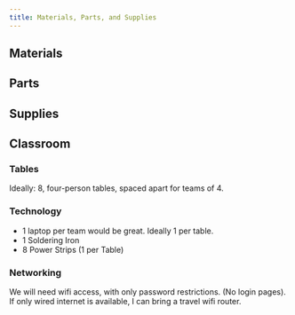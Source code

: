 ```yaml
---
title: Materials, Parts, and Supplies
---
```



## Materials

## Parts

## Supplies

## Classroom

### Tables

Ideally: 8, four-person tables, spaced apart for teams of 4.

### Technology

* 1 laptop per team would be great.  Ideally 1 per table.
* 1 Soldering Iron
* 8 Power Strips (1 per Table)

### Networking

We will need wifi access, with only password restrictions. (No login pages).  If only wired internet is available, I can bring a travel wifi router.